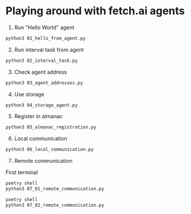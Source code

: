 # Playing around with fetch.ai agents

1. Run "Hello World" agent

```bash
python3 01_hello_from_agent.py
```

2. Run interval task from agent

```bash
python3 02_interval_task.py
```

3. Check agent address

```bash
python3 03_agent_addresses.py
```

4. Use storage

```bash
python3 04_storage_agent.py
```

5. Register in almanac

```bash
python3 05_almanac_registration.py
```

6. Local communication

```bash
python3 06_local_communication.py
```

7. Remote communication

First terminal

```bash
poetry shell
python3 07_01_remote_communication.py
```

```bash
poetry shell
python3 07_02_remote_communication.py
```